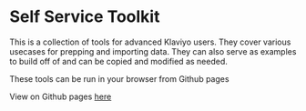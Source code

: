 # Self Service Toolkit

This is a collection of tools for advanced Klaviyo users. They cover various usecases for prepping and importing data. They can also serve as examples to build off of and can be copied and modified as needed.

These tools can be run in your browser from Github pages

View on Github pages [here](https://klaviyo-labs.github.io/self-service-toolkit/index.html)
